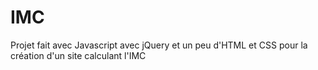 # IMC

Projet fait avec Javascript avec jQuery et un peu d'HTML et CSS pour la création d'un site calculant l'IMC
